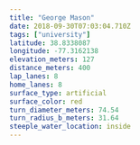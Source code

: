 ```yaml
---
title: "George Mason"
date: 2018-09-30T07:03:04.710Z
tags: ["university"]
latitude: 38.8338087
longitude: -77.3162138
elevation_meters: 127
distance_meters: 400
lap_lanes: 8
home_lanes: 8
surface_type: artificial
surface_color: red
turn_diameter_meters: 74.54
turn_radius_b_meters: 31.64
steeple_water_location: inside
---
```


